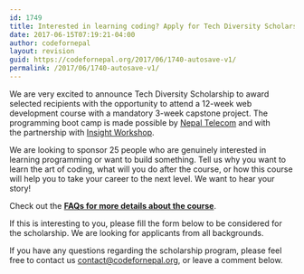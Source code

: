 ```yaml
---
id: 1749
title: Interested in learning coding? Apply for Tech Diversity Scholarship by July 5
date: 2017-06-15T07:19:21-04:00
author: codefornepal
layout: revision
guid: https://codefornepal.org/2017/06/1740-autosave-v1/
permalink: /2017/06/1740-autosave-v1/
---
```

<span style="font-weight: 400;">We are very excited to announce Tech Diversity Scholarship to award selected recipients with the opportunity to attend a 12-week web development course with a mandatory 3-week capstone project. The programming boot camp is made possible by <a href="https://www.ntc.net.np/">Nepal Telecom</a> and with the partnership with <a href="https://www.facebook.com/insightworkshop/">Insight Workshop</a>.</span>

<span style="font-weight: 400;">We are looking to sponsor 25 people who are genuinely interested in learning programming or want to build something. Tell us why you want to learn the art of coding, what will you do after the course, or how this course will help you to take your career to the next level. We want to hear your story! </span>

Check out the **[FAQs for more details about the cours](https://docs.google.com/document/d/1jIVjVof1XKI813h5DbZpmVRRJcknWB2QrxATRdPFAJA/edit?usp=sharing)<span style="text-decoration: underline;">e</span>**.

<span style="font-weight: 400;">If this is interesting to you, please fill the form below to be considered for the scholarship. We are looking for applicants from all backgrounds.</span>

<span style="font-weight: 400;">If you have any questions regarding the scholarship program, please feel free to contact us </span><span style="font-weight: 400;">contact@codefornepal.org, or leave a comment below. </span>